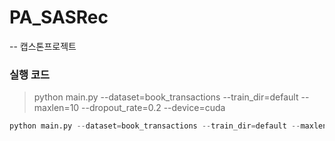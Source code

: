 # PA_SASRec
--
캡스톤프로젝트
### 실행 코드
> python main.py --dataset=book_transactions --train_dir=default --maxlen=10 --dropout_rate=0.2 --device=cuda
``` Python
python main.py --dataset=book_transactions --train_dir=default --maxlen=10 --dropout_rate=0.2 --device=cuda
```
